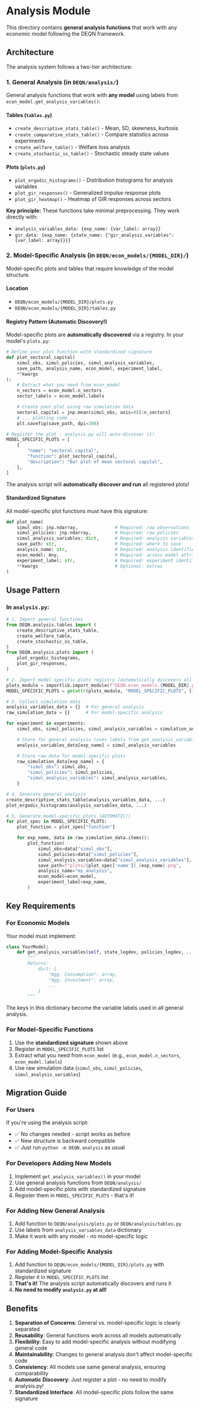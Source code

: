 # Analysis Module

This directory contains **general analysis functions** that work with any economic model following the DEQN framework.

## Architecture

The analysis system follows a two-tier architecture:

### 1. General Analysis (in `DEQN/analysis/`)

General analysis functions that work with **any model** using labels from `econ_model.get_analysis_variables()`:

#### Tables (`tables.py`)

-   `create_descriptive_stats_table()` - Mean, SD, skewness, kurtosis
-   `create_comparative_stats_table()` - Compare statistics across experiments
-   `create_welfare_table()` - Welfare loss analysis
-   `create_stochastic_ss_table()` - Stochastic steady state values

#### Plots (`plots.py`)

-   `plot_ergodic_histograms()` - Distribution histograms for analysis variables
-   `plot_gir_responses()` - Generalized impulse response plots
-   `plot_gir_heatmap()` - Heatmap of GIR responses across sectors

**Key principle:** These functions take minimal preprocessing. They work directly with:

-   `analysis_variables_data: {exp_name: {var_label: array}}`
-   `gir_data: {exp_name: {state_name: {"gir_analysis_variables": {var_label: array}}}}`

### 2. Model-Specific Analysis (in `DEQN/econ_models/{MODEL_DIR}/`)

Model-specific plots and tables that require knowledge of the model structure.

#### Location

-   `DEQN/econ_models/{MODEL_DIR}/plots.py`
-   `DEQN/econ_models/{MODEL_DIR}/tables.py`

#### Registry Pattern (Automatic Discovery!)

Model-specific plots are **automatically discovered** via a registry. In your model's `plots.py`:

```python
# Define your plot function with standardized signature
def plot_sectoral_capital(
    simul_obs, simul_policies, simul_analysis_variables,
    save_path, analysis_name, econ_model, experiment_label,
    **kwargs
):
    # Extract what you need from econ_model
    n_sectors = econ_model.n_sectors
    sector_labels = econ_model.labels

    # Create your plot using raw simulation data
    sectoral_capital = jnp.mean(simul_obs, axis=0)[:n_sectors]
    # ... plotting code ...
    plt.savefig(save_path, dpi=300)

# Register the plot - analysis.py will auto-discover it!
MODEL_SPECIFIC_PLOTS = [
    {
        "name": "sectoral_capital",
        "function": plot_sectoral_capital,
        "description": "Bar plot of mean sectoral capital",
    },
]
```

The analysis script will **automatically discover and run** all registered plots!

#### Standardized Signature

All model-specific plot functions must have this signature:

```python
def plot_name(
    simul_obs: jnp.ndarray,              # Required: raw observations
    simul_policies: jnp.ndarray,         # Required: raw policies
    simul_analysis_variables: dict,      # Required: analysis variables
    save_path: str,                      # Required: where to save
    analysis_name: str,                  # Required: analysis identifier
    econ_model: Any,                     # Required: access model attributes
    experiment_label: str,               # Required: experiment identifier
    **kwargs                             # Optional: extras
)
```

## Usage Pattern

### In `analysis.py`:

```python
# 1. Import general functions
from DEQN.analysis.tables import (
    create_descriptive_stats_table,
    create_welfare_table,
    create_stochastic_ss_table,
)
from DEQN.analysis.plots import (
    plot_ergodic_histograms,
    plot_gir_responses,
)

# 2. Import model-specific plots registry (automatically discovers all plots!)
plots_module = importlib.import_module(f"DEQN.econ_models.{MODEL_DIR}.plots")
MODEL_SPECIFIC_PLOTS = getattr(plots_module, "MODEL_SPECIFIC_PLOTS", [])

# 3. Collect simulation data
analysis_variables_data = {}  # For general analysis
raw_simulation_data = {}      # For model-specific analysis

for experiment in experiments:
    simul_obs, simul_policies, simul_analysis_variables = simulation_analysis(...)

    # Store for general analysis (uses labels from get_analysis_variables)
    analysis_variables_data[exp_name] = simul_analysis_variables

    # Store raw data for model-specific plots
    raw_simulation_data[exp_name] = {
        "simul_obs": simul_obs,
        "simul_policies": simul_policies,
        "simul_analysis_variables": simul_analysis_variables,
    }

# 4. Generate general analysis
create_descriptive_stats_table(analysis_variables_data, ...)
plot_ergodic_histograms(analysis_variables_data, ...)

# 5. Generate model-specific plots (AUTOMATIC!)
for plot_spec in MODEL_SPECIFIC_PLOTS:
    plot_function = plot_spec["function"]

    for exp_name, data in raw_simulation_data.items():
        plot_function(
            simul_obs=data["simul_obs"],
            simul_policies=data["simul_policies"],
            simul_analysis_variables=data["simul_analysis_variables"],
            save_path=f"plots/{plot_spec['name']}_{exp_name}.png",
            analysis_name="my_analysis",
            econ_model=econ_model,
            experiment_label=exp_name,
        )
```

## Key Requirements

### For Economic Models

Your model must implement:

```python
class YourModel:
    def get_analysis_variables(self, state_logdev, policies_logdev, ...):
        """
        Returns:
            dict: {
                "Agg. Consumption": array,
                "Agg. Investment": array,
                ...
            }
        """
```

The keys in this dictionary become the variable labels used in all general analysis.

### For Model-Specific Functions

1. Use the **standardized signature** shown above
2. Register in `MODEL_SPECIFIC_PLOTS` list
3. Extract what you need from `econ_model` (e.g., `econ_model.n_sectors`, `econ_model.labels`)
4. Use raw simulation data (`simul_obs`, `simul_policies`, `simul_analysis_variables`)

## Migration Guide

### For Users

If you're using the analysis script:

-   ✅ No changes needed - script works as before
-   ✅ New structure is backward compatible
-   ✅ Just run `python -m DEQN.analysis` as usual

### For Developers Adding New Models

1. Implement `get_analysis_variables()` in your model
2. Use general analysis functions from `DEQN/analysis/`
3. Add model-specific plots with standardized signature
4. Register them in `MODEL_SPECIFIC_PLOTS` - that's it!

### For Adding New General Analysis

1. Add function to `DEQN/analysis/plots.py` or `DEQN/analysis/tables.py`
2. Use labels from `analysis_variables_data` dictionary
3. Make it work with any model - no model-specific logic

### For Adding Model-Specific Analysis

1. Add function to `DEQN/econ_models/{MODEL_DIR}/plots.py` with standardized signature
2. Register it in `MODEL_SPECIFIC_PLOTS` list
3. **That's it!** The analysis script automatically discovers and runs it
4. **No need to modify `analysis.py` at all!**

## Benefits

1. **Separation of Concerns**: General vs. model-specific logic is clearly separated
2. **Reusability**: General functions work across all models automatically
3. **Flexibility**: Easy to add model-specific analysis without modifying general code
4. **Maintainability**: Changes to general analysis don't affect model-specific code
5. **Consistency**: All models use same general analysis, ensuring comparability
6. **Automatic Discovery**: Just register a plot - no need to modify analysis.py!
7. **Standardized Interface**: All model-specific plots follow the same signature
